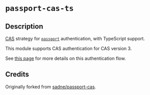 # `passport-cas-ts`

## Description

[CAS](https://en.wikipedia.org/wiki/Central_Authentication_Service) strategy for [`passport`](https://www.passportjs.org/) authentication, with TypeScript support.

This module supports CAS authentication for CAS version 3.

See [this page](https://apereo.github.io/cas/7.0.x/protocol/CAS-Protocol.html#webflow-diagram) for more details on this authentication flow.

## Credits

Originally forked from [sadne/passport-cas](https://github.com/sadne/passport-cas).
